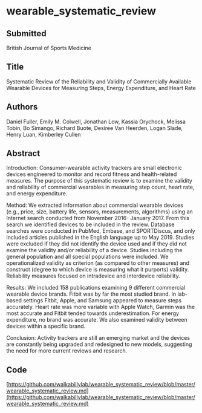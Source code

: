 # wearable_systematic_review

## Submitted
British Journal of Sports Medicine

## Title 
Systematic Review of the Reliability and Validity of Commercially Available Wearable Devices for Measuring Steps, Energy Expenditure, and Heart Rate 

## Authors
Daniel Fuller, Emily M. Colwell, Jonathan Low, Kassia Orychock, Melissa Tobin, Bo Simango, Richard Buote, Desiree Van Heerden, Logan Slade, Henry Luan, Kimberley Cullen

## Abstract
Introduction: Consumer-wearable activity trackers are small electronic devices engineered to monitor and record fitness and health-related measures. The purpose of this systematic review is to examine the validity and reliability of commercial wearables in measuring step count, heart rate, and energy expenditure. 

Method: We extracted information about commercial wearable devices (e.g., price, size, battery life, sensors, measurements, algorithms) using an Internet search conducted from November 2016- January 2017. From this search we identified devices to be included in the review. Database searches were conducted in PubMed, Embase, and SPORTDiscus, and only included articles published in the English language up to May 2019. Studies were excluded if they did not identify the device used and if they did not examine the validity and/or reliability of a device. Studies including the general population and all special populations were included. We operationalized validity as criterion (as compared to other measures) and construct (degree to which device is measuring what it purports) validity. Reliability measures focused on intradevice and interdevice reliability. 

Results: We included 158 publications examining 9 different commercial wearable device brands. Fitbit was by far the most studied brand. In lab-based settings Fitbit, Apple, and Samsung appeared to measure steps accurately. Heart rate was more variable with Apple Watch, Garmin was the most accurate and Fitbit tended towards underestimation. For energy expenditure, no brand was accurate. We also examined validity between devices within a specific brand.

Conclusion: Activity trackers are still an emerging market and the devices are constantly being upgraded and redesigned to new models, suggesting the need for more current reviews and research. 

## Code
[https://github.com/walkabillylab/wearable_systematic_review/blob/master/wearable_systematic_review.md](https://github.com/walkabillylab/wearable_systematic_review/blob/master/wearable_systematic_review.md)


